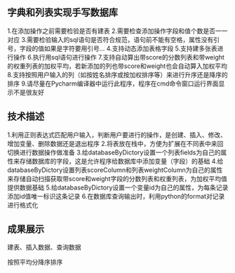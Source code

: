 ## 字典和列表实现手写数据库
1.在添加操作之前需要检验是否有建表
2.需要检查添加操作字段和值个数是否一一对应
3.需要检验输入的sql语句是否符合规范，语句前不能有空格，属性没有引号，字段的值如果是字符要用引号...
4.支持动态添加表格字段
5.支持建多张表进行操作
6.执行用sql语句进行操作
7.支持自动算出带score的分数列表和带weight的权重列表的加权平均，若新添加的列也带score和weight也会自动算入加权平均
8.支持按照用户输入的列（如按姓名排序或按加权排序等）来进行升序还是降序的排序
9.请尽量在Pycharm编译器中运行此程序，程序在cmd命令窗口运行界面显示不是很友好

## 技术描述 
1.利用正则表达式匹配用户输入，判断用户要进行的操作，是创建、插入、修改、增加变量、删除数据还是退出程序
2.将表放在栈中，方便为扩展在不同表中来回切换进行数据操作做准备
3.给databaseByDictory设置一个列表fields为自己的属性来存储数据库的字段，这是允许程序给数据库中添加变量（字段）的基础
4.给databaseByDictory设置列表scoreColumn和列表weightColumn为自己的属性来存储自动扫描获取带score和weight字段的分数列表和权重列表，为加权平均值提供数据基础
5.给databaseByDictory设置一个变量id为自己的属性，为每条记录添加id值唯一标识这条记录
6.在数据库查询输出时，利用python的format对记录进行格式化

## 成果展示
建表、插入数据、查询数据


按照平均分降序排序

